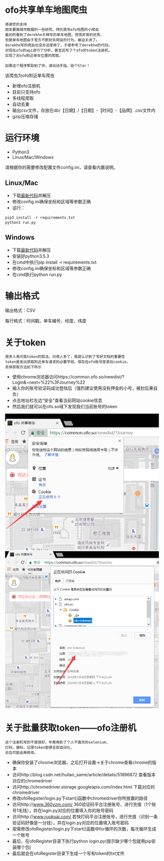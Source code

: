 ofo共享单车地图爬虫
====================

```
感谢您的支持
朋友要做城市数据的一些研究，拜托我写ofo地图的小爬虫
最初的看到了derekhe大神写的单车地图，觉得非常的优秀。
但是单车地图由于官方不断封杀爬虫的行为，被迫关闭了。
derekhe写的爬虫也没办法使用了，于是参考了derekhe的代码。
对现在ofo的api进行了分析，甚至还写了个ofo的token注册机，
实现了对ofo附近单车位置的爬取。

如果这个程序帮助到了你，请动动手指，给个Star！
```

该爬虫为ofo附近单车爬虫
* 新增ofo注册机
* 目前只支持ofo
* 多线程爬取
* 自动去重
* 输出csv文件，存放在db/【日期】/【日期】-【时间】-【品牌】.csv文件内
* gzip压缩存储

# 运行环境
* Python3
* Linux/Mac/Windows

请根据你的需要修改配置文件config.ini，请查看内置说明。

## Linux/Mac
* 下载[最新代码](https://github.com/SilverBooker/ofoSpider/archive/master.zip)并解压
* 修改config.ini确保坐标和区域等参数正确
* 运行：
```
pip3 install -r requirements.txt
python3 run.py
```

## Windows
* 下载[最新代码](https://github.com/SilverBooker/ofoSpider/archive/master.zip)并解压
* 安装好python3.5.3
* 在cmd中执行pip install -r requirements.txt
* 修改config.ini确保坐标和区域等参数正确
* 在cmd执行python run.py

# 输出格式

输出格式：CSV

每行格式：时间戳，单车编号，经度，纬度

# 关于token
```
很多人来问我token的取法，问得人多了，我就认识到了写好文档的重要性
token是发出获取附近单车请求的必要字段，保存在ofo账号登录后cookie，
具体获取方法如下所示
```
* 使用chrome浏览器访问https://common.ofo.so/newdist/?Login&~next=%22%3FJourney%22
* 输入你的账号验证码成功登陆后（强烈建议使用没有押金的小号，被封后果自负）
* 点击地址栏左边“安全”查看当前网站cookie信息
* 然后我们就可以在ofo.so域下发现我们当前账号的token

![图1](/image/1.png)
![图2](/image/2.png)

# 关于批量获取token——ofo注册机
```
这个注册机写的不是很好，毕竟用到了个人不喜欢的selenium，
打码，接码，记录token能够全部自动化，
日后可能会再修改。
```
* 确保你安装了chrome浏览器，之后打开设置->关于chrome查看chrome的版本
* 访问http://blog.csdn.net/huilan_same/article/details/51896672 查看版本对应的chromedriver
* 访问http://chromedriver.storage.googleapis.com/index.html 下载对应的chromedriver
* 修改ofoRegister/login.py下start()函数中chromedriver你所放置的路径
* 访问http://www.360yzm.com/ 360验证码平台注册账号，进行充值（1个账号1毛钱），并在login.py对应的位置填入你的账号密码
* 访问http://www.ruokuai.com/ 若快打码平台注册账号，进行充值（识别一条验证码好像是一分钱），并在login.py对应的位置填入账号密码
* 按需修改ofoRegister/login.py下start()函数中for循环的次数，每次循环生成一个账号
* 最后，在ofoRegister目录下执行python login.py(提示缺少哪个包就用pip安装哪个包)
* 最后就会在ofoRegister目录下生成一个写有token的txt文件
